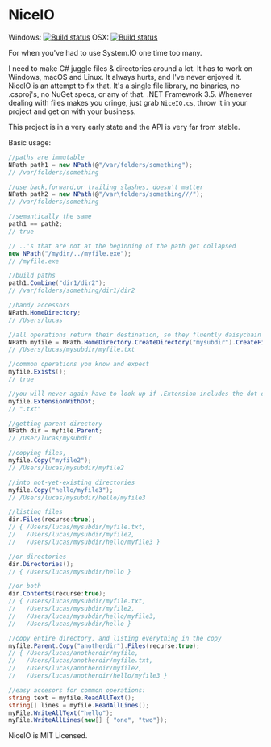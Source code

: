 # NiceIO 
Windows: [![Build status](https://ci.appveyor.com/api/projects/status/63fq5clxy264xb80?svg=true)](https://ci.appveyor.com/project/LucasMeijer/niceio)
OSX: [![Build status](https://travis-ci.org/lucasmeijer/NiceIO.svg?branch=master)](https://travis-ci.org/lucasmeijer/NiceIO)


For when you've had to use System.IO one time too many. 

I need to make C# juggle files & directories around a lot. It has to work on Windows, macOS and Linux. It always hurts, and I've never enjoyed it. NiceIO is an attempt to fix that. It's a single file library, no binaries, no .csproj's, no NuGet specs, or any of that. .NET Framework 3.5. Whenever dealing with files makes you cringe, just grab `NiceIO.cs`, throw it in your project and get on with your business.

This project is in a very early state and the API is very far from stable.

Basic usage:
```c#
//paths are immutable
NPath path1 = new NPath(@"/var/folders/something");
// /var/folders/something

//use back,forward,or trailing slashes, doesn't matter
NPath path2 = new NPath(@"/var\folders/something///");
// /var/folders/something

//semantically the same
path1 == path2;
// true

// ..'s that are not at the beginning of the path get collapsed
new NPath("/mydir/../myfile.exe");
// /myfile.exe

//build paths
path1.Combine("dir1/dir2");
// /var/folders/something/dir1/dir2

//handy accessors
NPath.HomeDirectory;
// /Users/lucas

//all operations return their destination, so they fluently daisychain
NPath myfile = NPath.HomeDirectory.CreateDirectory("mysubdir").CreateFile("myfile.txt");
// /Users/lucas/mysubdir/myfile.txt

//common operations you know and expect
myfile.Exists();
// true

//you will never again have to look up if .Extension includes the dot or not
myfile.ExtensionWithDot;
// ".txt"

//getting parent directory
NPath dir = myfile.Parent;
// /User/lucas/mysubdir

//copying files,
myfile.Copy("myfile2");
// /Users/lucas/mysubdir/myfile2

//into not-yet-existing directories
myfile.Copy("hello/myfile3");
// /Users/lucas/mysubdir/hello/myfile3

//listing files
dir.Files(recurse:true);
// { /Users/lucas/mysubdir/myfile.txt, 
//   /Users/lucas/mysubdir/myfile2, 
//   /Users/lucas/mysubdir/hello/myfile3 }

//or directories
dir.Directories();
// { /Users/lucas/mysubdir/hello }

//or both
dir.Contents(recurse:true);
// { /Users/lucas/mysubdir/myfile.txt, 
//   /Users/lucas/mysubdir/myfile2, 
//   /Users/lucas/mysubdir/hello/myfile3, 
//   /Users/lucas/mysubdir/hello }

//copy entire directory, and listing everything in the copy
myfile.Parent.Copy("anotherdir").Files(recurse:true);
// { /Users/lucas/anotherdir/myfile, 
//   /Users/lucas/anotherdir/myfile.txt, 
//   /Users/lucas/anotherdir/myfile2, 
//   /Users/lucas/anotherdir/hello/myfile3 }

//easy accesors for common operations:
string text = myfile.ReadAllText();
string[] lines = myfile.ReadAllLines();
myFile.WriteAllText("hello");
myFile.WriteAllLines(new[] { "one", "two"});
```

NiceIO is MIT Licensed.
